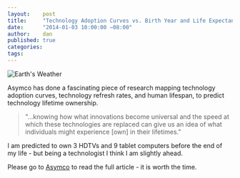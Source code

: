 ```yaml
---
layout:    post
title:     "Technology Adoption Curves vs. Birth Year and Life Expectancy"
date:      "2014-01-03 10:00:00 −08:00"
author:    dan
published: true
categories:
tags:
---
```


<img class="lazy img-rounded img-responsive" alt="Earth's Weather" data-original="https://dl.dropboxusercontent.com/u/300203/blog-images/adoption_curve.jpg">

Asymco has done a fascinating piece of research mapping technology adoption curves, technology refresh rates, and human lifespan, to predict technology lifetime ownership.

> "...knowing how what innovations become universal and the speed at which these technologies are replaced can give us an idea of what individuals might experience [own] in their lifetimes."

I am predicted to own 3 HDTVs and 9 tablet computers before the end of my life - but being a technologist I think I am slightly ahead. 

Please go to [Asymco](http://www.asymco.com/2013/11/19/a-way-to-measure-ones-life/) to read the full article - it is worth the time.


